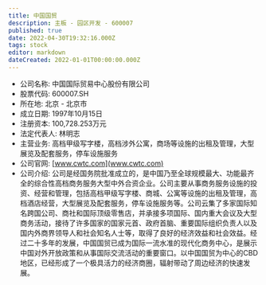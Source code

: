 ```yaml
---
title: 中国国贸
description: 主板 - 园区开发 - 600007
published: true
date: 2022-04-30T19:32:16.000Z
tags: stock
editor: markdown
dateCreated: 2022-01-01T00:00:00.000Z
---
```


- 公司名称: 中国国际贸易中心股份有限公司
- 股票代码: 600007.SH
- 所在地: 北京 - 北京市
- 成立日期: 1997年10月15日
- 注册资本: 100,728.253万元
- 法定代表人: 林明志
- 主营业务: 高档甲级写字楼，高档涉外公寓，商场等设施的出租及管理，大型展览及配套服务，停车设施服务
- 公司官网: [www.cwtc.com](www.cwtc.com)
- 公司介绍: 公司是经国务院批准成立的，是中国乃至全球规模最大、功能最齐全的综合性高档商务服务大型中外合资企业。公司主要从事商务服务设施的投资、经营和管理，包括高档甲级写字楼、商城、公寓等设施的出租及管理，高档酒店经营，大型展览及配套服务，停车设施服务等。公司云集了多家国际知名跨国公司、商社和国际顶级零售店，并承接多项国际、国内重大会议及大型商务活动，接待了许多国家的国家元首、政府首脑、重要国际组织负责人以及国内外商界领导人和社会知名人士等，取得了良好的经济效益和社会效益。经过二十多年的发展，中国国贸已成为国际一流水准的现代化商务中心，是展示中国对外开放政策和从事国际交流活动的重要窗口。以中国国贸为中心的CBD地区，已经形成了一个极具活力的经济商圈，辐射带动了周边经济的快速发展。



